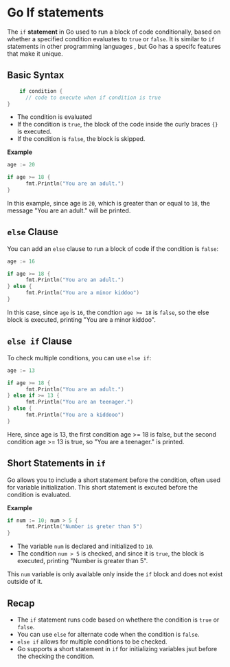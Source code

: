 # Go If statements

The `if` **statement** in Go used to run a block of code conditionally, based on whether a specified condition evaluates to `true` or `false`. It is similar to `if` statements in other programming languages , but Go has a specifc features that make it unique.

## Basic Syntax

```go
    if condition {
      // code to execute when if condition is true
}
```
- The condition is evaluated
- If the condition is `true`, the block of the code inside the curly braces `{}` is executed.
- If the condition is `false`, the block is skipped.

**Example**

```go
age := 20

if age >= 18 {
      fmt.Println("You are an adult.")
}
```
In this example, since age is `20`, which is greater than or equal to `18`, the message "You are an adult." will be printed.

## `else` Clause

You can add an `else` clause to run a block of code if the condition is `false`:

```go
age := 16

if age >= 18 {
      fmt.Println("You are an adult.")
} else {
      fmt.Println("You are a minor kiddoo")
}
```
In this case, since `age` is `16`, the condtion `age >= 18` is `false`, so the else block is executed, printing "You are a minor kiddoo".

## `else if` Clause

To check multiple conditions, you can use `else if`:

```go
age := 13

if age >= 18 {
      fmt.Println("You are an adult.")
} else if >= 13 {
      fmt.Println("You are an teenager.")
} else {
      fmt.Println("You are a kiddooo")
}
```
Here, since age is 13, the first condition age >= 18 is false, but the second condition age >= 13 is true, so "You are a teenager." is printed.

## Short Statements in `if`

Go allows you to include a short statement before the condition, often used for variable initialization. This short statement is excuted before the condition is evaluated.

**Example**

```go
if num := 10; num > 5 {
      fmt.Println("Number is greter than 5")
}
```
- The variable `num` is declared and initialized to `10`.
- The condition `num > 5` is checked, and since it is `true`, the block is executed, printing "Number is greater than 5".

This `num` variable is only available only inside the `if` block and does not exist outside of it.

## Recap

- The `if` statement runs code based on whethere the condition is `true` or `false`.
- You can use `else` for alternate code when the condition is `false`.
- `else if` allows for multiple conditions to be checked.
- Go supports a short statement in `if` for initializing variables jsut before the checking the condition.
